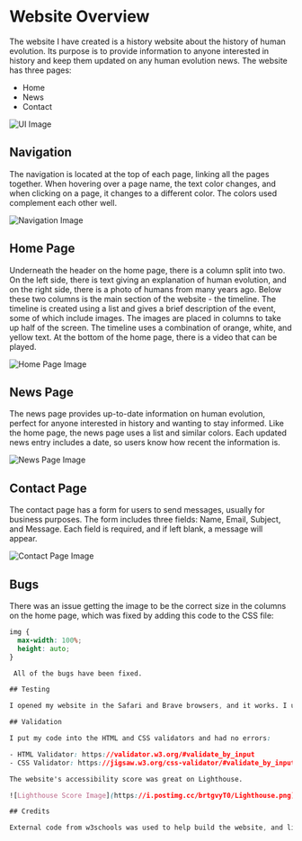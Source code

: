 # Website Overview

The website I have created is a history website about the history of human evolution. Its purpose is to provide information to anyone interested in history and keep them updated on any human evolution news. The website has three pages:

- Home
- News
- Contact

![UI Image](https://i.postimg.cc/QN0NtYc9/UI.png)

## Navigation
The navigation is located at the top of each page, linking all the pages together. When hovering over a page name, the text color changes, and when clicking on a page, it changes to a different color. The colors used complement each other well.

![Navigation Image](https://i.postimg.cc/QMF0zJTn/Nav.png)

## Home Page
Underneath the header on the home page, there is a column split into two. On the left side, there is text giving an explanation of human evolution, and on the right side, there is a photo of humans from many years ago. Below these two columns is the main section of the website - the timeline. The timeline is created using a list and gives a brief description of the event, some of which include images. The images are placed in columns to take up half of the screen. The timeline uses a combination of orange, white, and yellow text. At the bottom of the home page, there is a video that can be played.

![Home Page Image](https://i.postimg.cc/vBRLNFMc/Home.png)

## News Page
The news page provides up-to-date information on human evolution, perfect for anyone interested in history and wanting to stay informed. Like the home page, the news page uses a list and similar colors. Each updated news entry includes a date, so users know how recent the information is.

![News Page Image](https://i.postimg.cc/05nDpJ66/News.png)

## Contact Page
The contact page has a form for users to send messages, usually for business purposes. The form includes three fields: Name, Email, Subject, and Message. Each field is required, and if left blank, a message will appear.

![Contact Page Image](https://i.postimg.cc/6Qx8s92J/Contact.png)

## Bugs
There was an issue getting the image to be the correct size in the columns on the home page, which was fixed by adding this code to the CSS file:

```css
img {
  max-width: 100%;
  height: auto;
}

 All of the bugs have been fixed. 

## Testing

I opened my website in the Safari and Brave browsers, and it works. I used media enquiries to make the website responsive and tested it on smaller devices.

## Validation

I put my code into the HTML and CSS validators and had no errors:

- HTML Validator: https://validator.w3.org/#validate_by_input
- CSS Validator: https://jigsaw.w3.org/css-validator/#validate_by_input

The website's accessibility score was great on Lighthouse.

![Lighthouse Score Image](https://i.postimg.cc/brtgvyT0/Lighthouse.png)

## Credits

External code from w3schools was used to help build the website, and links to those resources are commented in the code. The text on each page was found online and rewritten in my own words, with links to the sources commented in the respective pages. The images used have a CC license, and the authors are attributed under each image.
